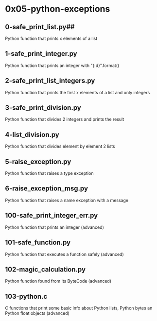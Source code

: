 # 0x05-python-exceptions #

## 0-safe_print_list.py## 
Python function that prints x elements of a list

## 1-safe_print_integer.py ##
Python function that prints an integer with "{:d}".format()

## 2-safe_print_list_integers.py ##
Python function that prints the first x elements of a list and only integers

## 3-safe_print_division.py ##
Python function that divides 2 integers and prints the result

## 4-list_division.py ##
Python function that divides element by element 2 lists

## 5-raise_exception.py ##
Python function that raises a type exception

## 6-raise_exception_msg.py ##
Python function that raises a name exception with a message

## 100-safe_print_integer_err.py ##
Python function that prints an integer (advanced)

## 101-safe_function.py ##
Python function that executes a function safely (advanced)

## 102-magic_calculation.py ##
Python function found from its ByteCode (advanced)

## 103-python.c ##
C functions that print some basic info about Python lists, Python bytes an Python float objects (advanced)
